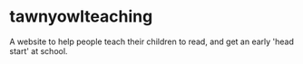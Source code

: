 # tawnyowlteaching
A website to help people teach their children to read, and get an early 'head start' at school.
